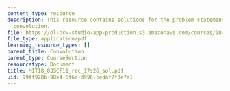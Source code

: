 ```yaml
---
content_type: resource
description: This resource contains solutions for the problem statements related to
  convolution.
file: https://ol-ocw-studio-app-production.s3.amazonaws.com/courses/18-03sc-differential-equations-fall-2011/99ff928b98e46f6cd996cedaf7f3e7a1_MIT18_03SCF11_rec_17s26_sol.pdf
file_type: application/pdf
learning_resource_types: []
parent_title: Convolution
parent_type: CourseSection
resourcetype: Document
title: MIT18_03SCF11_rec_17s26_sol.pdf
uid: 99ff928b-98e4-6f6c-d996-cedaf7f3e7a1
---
```


